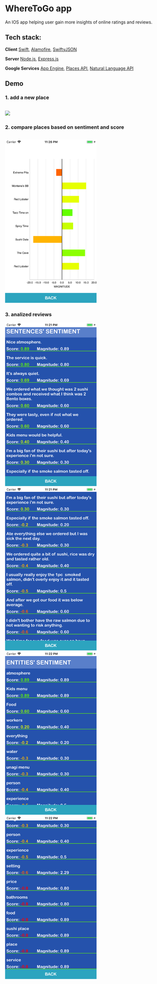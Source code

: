 # WhereToGo app
An IOS app helping user gain more insights of online ratings and reviews.
## Tech stack:
**Client** [Swift](https://developer.apple.com/library/content/documentation/Swift/Conceptual/Swift_Programming_Language/index.html), [Alamofire](https://github.com/Alamofire/Alamofire), [SwiftyJSON](https://github.com/SwiftyJSON/SwiftyJSON)

**Server** [Node.js](https://nodejs.org/en/), [Express.js](https://expressjs.com/)

**Google Services** [App Engine](https://cloud.google.com/appengine/), [Places API](https://developers.google.com/places/), [Natural Language API](https://cloud.google.com/natural-language/)

## Demo

### 1. add a new place
## <img src="/GIFs/1-add-place.gif" width="300">
### 2. compare places based on sentiment and score
## <img src="/GIFs/compare.png" width="300">
### 3. analized reviews
<img src="/GIFs/sentences1.png" width="300">
<img src="/GIFs/sentences2.png" width="300">
<img src="/GIFs/entities1.png" width="300">
<img src="/GIFs/entities2.png" width="300">





